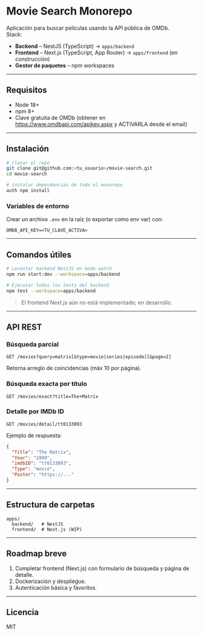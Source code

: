 # Movie Search Monorepo

Aplicación para buscar películas usando la API pública de OMDb.  
Stack:

- **Backend** – NestJS (TypeScript) → `apps/backend`
- **Frontend** – Next.js (TypeScript, App Router) → `apps/frontend` (en construcción)
- **Gestor de paquetes** – npm workspaces

---

## Requisitos

- Node 18+
- npm 8+
- Clave gratuita de OMDb (obtener en https://www.omdbapi.com/apikey.aspx y ACTIVARLA desde el email)

---

## Instalación

```bash
# clonar el repo
git clone git@github.com:<tu_usuario>/movie-search.git
cd movie-search

# instalar dependencias de todo el monorepo
auth npm install
```

### Variables de entorno

Crear un archivo `.env` en la raíz (o exportar como env var) con:

```dotenv
OMDB_API_KEY=<TU_CLAVE_ACTIVA>
```

---

## Comandos útiles

```bash
# Levantar backend NestJS en modo watch
npm run start:dev --workspace=apps/backend

# Ejecutar todos los tests del backend
npm test --workspace=apps/backend
```

> El frontend Next.js aún no está implementado; en desarrollo.

---

## API REST

### Búsqueda parcial

`GET /movies?query=matrix[&type=movie|series|episode][&page=2]`

Retorna arreglo de coincidencias (máx 10 por página).

### Búsqueda exacta por título

`GET /movies/exact?title=The+Matrix`

### Detalle por IMDb ID

`GET /movies/detail/tt0133093`

Ejemplo de respuesta:

```json
{
  "Title": "The Matrix",
  "Year": "1999",
  "imdbID": "tt0133093",
  "Type": "movie",
  "Poster": "https://..."
}
```

---

## Estructura de carpetas

```text
apps/
  backend/   # NestJS
  frontend/  # Next.js (WIP)
```

---

## Roadmap breve

1. Completar frontend (Next.js) con formulario de búsqueda y página de detalle.
2. Dockerización y despliegue.
3. Autenticación básica y favoritos.

---

## Licencia

MIT
